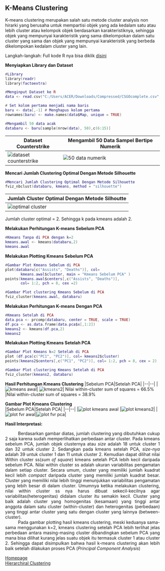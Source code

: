 ## K-Means Clustering
K-means clustering merupakan salah satu metode cluster analysis non hirarki yang berusaha untuk mempartisi objek yang ada kedalam satu atau lebih cluster atau kelompok objek berdasarkan karakteristiknya, sehingga objek yang mempunyai karakteristik yang sama dikelompokan dalam satu cluster yang sama dan objek yang mempunyai karakteristik yang berbeda dikelompokan kedalam cluster yang lain.

Langkah-langkah:
Full kode R nya bisa diklik [disini](https://github.com/WiseStar282/Clustering-Project/tree/main/K-Means%20Clustering)

**Menyiapkan Library dan Dataset**
```lua
#Library
library(readr)
library(factoextra)

#Menginput Dataset ke R
data <- read.csv("C:/Users/ACER/Downloads/Compressed/CSGOcomplete.csv", row.names = NULL)

# Set kolom pertama menjadi nama baris
baru <- data[,-1] # Menghapus kolom pertama
rownames(baru) <- make.names(data$Map, unique = TRUE)

#Mengambil 50 data acak
databaru <- baru[sample(nrow(data), 50),c(6:15)]
```
|Dataset Counterstrike|Mengambil 50 Data Sampel Bertipe Numerik|
|--|--|
| ![dataset counterstrike](https://user-images.githubusercontent.com/87527087/180640072-3d3388f6-957a-4b25-a3ad-95a7cb24b46e.png)| ![50 data numerik](https://user-images.githubusercontent.com/87527087/180640073-b7093b3d-fdc0-4c8b-9503-9bec7a7a3538.png)|

**Mencari Jumlah Clustering Optimal Dengan Metode Silhouette**

```lua
#Mencari Jumlah Clustering Optimal Dengan Metode Silhouette
fviz_nbclust(databaru, kmeans, method = "silhouette")
```
|Jumlah Cluster Optimal Dengan Metode Silhoutte|
|--|
|![optimal cluster](https://user-images.githubusercontent.com/87527087/180640097-12b8355b-ece2-4534-9c03-d405c58ef6d4.png) |
Jumlah cluster optimal = 2. Sehingga k pada kmeans adalah 2.

**Melakukan Perhitungan K-means Sebelum PCA**

```lua
#Kmeans Tanpa di PCA dengan k=2
kmeans.awal <- kmeans(databaru,2)
kmeans.awal
```

**Melakukan Plotting Kmeans Sebelum PCA**

```lua
#Gambar Plot Kmeans Sebelum di PCA
plot(databaru[c("Assists", "Deaths")], col=
       kmeans.awal$cluster, main = "Kmeans Sebelum PCA" )
points(kmeans.awal$centers[,c("Assists", "Deaths")],
       col= 1:2, pch = 8, cex =2)

#Gambar Plot clustering Kmeans Sebelum di PCA
fviz_cluster(kmeans.awal, databaru)
```

**Melakukan Perhitungan K-means Dengan PCA**

```lua
#Kmeans Setelah di PCA
data.pca <- prcomp(databaru, center = TRUE, scale = TRUE)
df.pca <- as.data.frame(data.pca$x[,1:2])
kmeans2 <- kmeans(df.pca,2)
kmeans2
```

**Melakukan Plotting Kmeans Setelah PCA**

```lua
#Gambar Plot Kmeans k=2 Setelah di PCA
plot (df.pca[c("PC1", "PC2")], col= kmeans2$cluster)
points(kmeans2$centers[,c("PC1", "PC2")], col= 1:2, pch = 8, cex = 2)

#Gambar Plot clustering Kmeans Setelah di PCA
fviz_cluster(kmeans2, databaru)
```

**Hasil Perhitungan Kmeans Clustering**
|Sebelum PCA|Setelah PCA|
|--|--|
|![kmeans awal](https://user-images.githubusercontent.com/87527087/180640691-3326d97d-b0fa-469c-afe4-a9cafd94a590.png)| ![kmeans2](https://user-images.githubusercontent.com/87527087/180641019-3aa56341-a06a-4289-9131-6eb5bb781aa5.png)|
Nilai within-cluster sum of squares = 66.5% |Nilai within-cluster sum of squares = 38.9%

**Gambar Plot Kmeans Clustering <br/>**
|Sebelum PCA|Setelah PCA|
|--|--|
|![plot kmeans awal](https://user-images.githubusercontent.com/87527087/180640693-f4db0294-8ada-49c3-a2e3-8a5bc8f5076f.png) |![plot kmeans2](https://user-images.githubusercontent.com/87527087/180641006-3ebf7ea2-b157-4d4f-9397-ba430c906e5c.png)|
|![plot fvr awal](https://user-images.githubusercontent.com/87527087/180641216-8a5719e2-7319-4a30-ad30-fa8c82fb3ab6.png)|![plot fvr pca](https://user-images.githubusercontent.com/87527087/180641222-e7a30c00-5c87-4e34-b27f-ef582565562e.png)|

**Hasil Interpretasi:**
<p align='justify'> &emsp;&emsp;&emsp;Berdasarkan gambar diatas, jumlah clustering yang dibutuhkan cukup 2 saja karena sudah memperlihatkan perbedaan antar cluster. Pada kmeans sebelum PCA, jumlah objek clusternya atau <em>size</em> adalah 18 untuk cluster 1 dan 32 untuk cluster 2. Sedangkan pada kmeans setelah PCA, <em>size-nya</em> adalah 39 untuk cluster 1 dan 11 untuk cluster 2. Kemudian dapat dilihat nilai Within cluster ss(<em>sum of square</em>) kmeans setelah PCA lebih kecil daripada sebelum PCA. Nilai within cluster ss adalah ukuran variabilitas pengamatan dalam setiap cluster. Secara umum, cluster yang memiliki jumlah kuadrat kecil lebih <em>compact</em> daripada cluster yang memiliki jumlah kuadrat besar. Cluster yang memiliki nilai lebih tinggi menunjukkan variabilitas pengamatan yang lebih besar di dalam cluster. Umumnya ketika melakukan clustering, nilai within cluster ss nya harus dibuat sekecil-kecilnya agar variabilitas(heterogenitas) didalam cluster itu semakin kecil. Cluster yang baik adalah cluster yang homogenitas (kesamaan) yang tinggi antar anggota dalam satu cluster (within-cluster) dan heterogenitas (perbedaan) yang tinggi antar cluster yang satu dengan cluster yang lainnya (between-cluster). <br>
&emsp;&emsp;&emsp;Pada gambar plotting hasil kmeans clustering, meski keduanya sama-sama menggunakan k=2, kmeans clustering setelah PCA lebih terlihat jelas perbedaan antara masing-masing cluster dibandingkan sebelum PCA yang mana bisa dilihat kurang jelas suatu objek itu termasuk cluster 1 atau cluster 2.
Sehingga dapat disimpulkan bahwa hasil k-means clustering akan lebih baik setelah dilakukan proses PCA (<em>Principal Component Analysis</em>)
</p>

[Homepage](https://github.com/WiseStar282/Clustering-Project) <br>
[Hierarchiral Clustering]([https://github.com/WiseStar282/Clustering-Project/blob/main/HierarchiralClust.md](https://github.com/WiseStar282/Clustering-Project/tree/main/Hierarchical%20Clustering)https://github.com/WiseStar282/Clustering-Project/tree/main/Hierarchical%20Clustering) 
       
